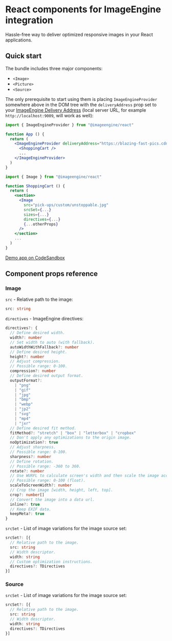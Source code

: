 # React components for ImageEngine integration

Hassle-free way to deliver optimized responsive images in your React applications.

## Quick start

The bundle includes three major components:

* `<Image>`
* `<Picture>`
* `<Source>`

The only prerequisite to start using them is placing `ImageEngineProvider` somewhere above in the DOM tree with the `deliveryAddress` prop set to your [ImageEngine Delivery Address](https://support.imageengine.io/hc/en-us/articles/360059238371-Quick-Start) (local server URL, for example `http://localhost:9009`, will work as well):

```jsx
import { ImageEngineProvider } from "@imageengine/react"

function App () {
  return (
    <ImageEngineProvider deliveryAddress="https://blazing-fast-pics.cdn.imgeng.in">
      <ShoppingCart />
      ...
    </ImageEngineProvider>
  )
}

```

```jsx
import { Image } from "@imageengine/react"

function ShoppingCart () {
  return (
    <section>
      <Image
        src="pick-ups/custom/unstoppable.jpg"
        srcSet={...}
        sizes={...}
        directives={...}
        {...otherProps}
      />
    </section>
    ...
  )
}
```

[Demo app on CodeSandbox](https://codesandbox.io/s/3lz2y?file=/src/App.tsx)

## Component props reference

### Image
`src` - Relative path to the image:

```ts
src: string
```

`directives` - ImageEngine directives:

```ts
directives?: {
  // Define desired width.
  width?: number
  // Set width to auto (with fallback).
  autoWidthWithFallback?: number
  // Define desired height.
  height?: number
  // Adjust compression.
  // Possible range: 0-100.
  compression?: number
  // Define desired output format.
  outputFormat?:
    | "png"
    | "gif"
    | "jpg"
    | "bmp"
    | "webp"
    | "jp2"
    | "svg"
    | "mp4"
    | "jxr"
  // Define desired fit method.
  fitMethod?: "stretch" | "box" | "letterbox" | "cropbox"
  // Don't apply any optimizations to the origin image.
  noOptimization?: true
  // Adjust sharpness.
  // Possible range: 0-100.
  sharpness?: number
  // Define rotation.
  // Possible range: -360 to 360.
  rotate?: number
  // Use WURFL to calculate screen's width and then scale the image accordingly.
  // Possible range: 0-100 (float).
  scaleToScreenWidth?: number
  // Crop the image [width, height, left, top].
  crop?: number[]
  // Convert the image into a data url.
  inline?: true
  // Keep EXIF data.
  keepMeta?: true
}
```

`srcSet` - List of image variations for the image source set:

```ts
srcSet?: [{
  // Relative path to the image.
  src: string
  // Width descriptor.
  width: string
  // Custom optimization instructions.
  directives?: TDirectives
}]
```


### Source
`srcSet` - List of image variations for the image source set:

```ts
srcSet?: [{
  // Relative path to the image.
  src: string
  // Width descriptor.
  width: string
  directives?: TDirectives
}]
```
